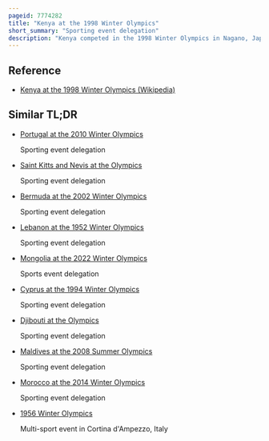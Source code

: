 ```yaml
---
pageid: 7774282
title: "Kenya at the 1998 Winter Olympics"
short_summary: "Sporting event delegation"
description: "Kenya competed in the 1998 Winter Olympics in Nagano, Japan. The Country's Participation at the Games marked its Debut during the Winter Olympics although it had competed in the Summer Olympics since 1956. The Delegation consisted of a single Cross-Country Skier Philip Boit. He was trained as Part of a Scheme created by the american Sportswear Company nike Inc. Although Boit did not win a Medal, his Efforts received worldwide Attention after gold Medallist Bjørn Dæhlie of Norway waited for him at the finish Line as Boit completed the Race in difficult Conditions in last Place."
---
```


## Reference

- [Kenya at the 1998 Winter Olympics (Wikipedia)](https://en.wikipedia.org/?curid=7774282)

## Similar TL;DR

- [Portugal at the 2010 Winter Olympics](/tldr/en/portugal-at-the-2010-winter-olympics)

  Sporting event delegation

- [Saint Kitts and Nevis at the Olympics](/tldr/en/saint-kitts-and-nevis-at-the-olympics)

  Sporting event delegation

- [Bermuda at the 2002 Winter Olympics](/tldr/en/bermuda-at-the-2002-winter-olympics)

  Sporting event delegation

- [Lebanon at the 1952 Winter Olympics](/tldr/en/lebanon-at-the-1952-winter-olympics)

  Sporting event delegation

- [Mongolia at the 2022 Winter Olympics](/tldr/en/mongolia-at-the-2022-winter-olympics)

  Sports event delegation

- [Cyprus at the 1994 Winter Olympics](/tldr/en/cyprus-at-the-1994-winter-olympics)

  Sporting event delegation

- [Djibouti at the Olympics](/tldr/en/djibouti-at-the-olympics)

  Sporting event delegation

- [Maldives at the 2008 Summer Olympics](/tldr/en/maldives-at-the-2008-summer-olympics)

  Sporting event delegation

- [Morocco at the 2014 Winter Olympics](/tldr/en/morocco-at-the-2014-winter-olympics)

  Sporting event delegation

- [1956 Winter Olympics](/tldr/en/1956-winter-olympics)

  Multi-sport event in Cortina d'Ampezzo, Italy
